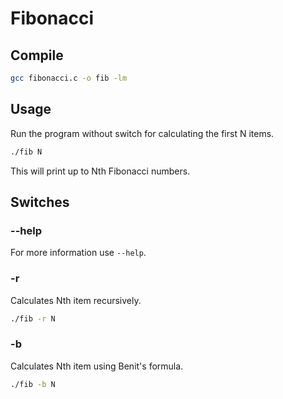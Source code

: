 # Fibonacci

## Compile

```bash
gcc fibonacci.c -o fib -lm
```

## Usage

Run the program without switch for calculating the first N items.

```bash
./fib N
```

This will print up to Nth Fibonacci numbers.

## Switches

### --help

For more information use `--help`.

### -r

Calculates Nth item recursively.

```bash
./fib -r N
```

### -b

Calculates Nth item using Benit's formula.

```bash
./fib -b N
```
